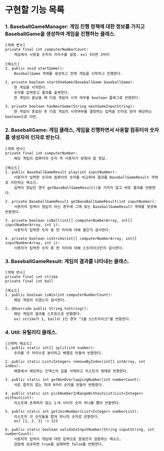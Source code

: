 # 구현할 기능 목록

### 1. BaseballGameManager: 게임 진행 정책에 대한 정보를 가지고 BaseballGame을 생성하여 게임을 진행하는 클래스.

    [객체 변수]
    private final int computerNumberCount: 
        게임에서 사용할 숫자의 자리수를 설정. ex) 3이면 3자리

    [메소드]
    1. public void startGame(): 
        BaseballGame 객체를 생성하고 전체 게임을 시작하고 진행한다.

    2. private boolean startOneGame(BaseballGame baseballGame): 
        한 게임을 시작한다.
        숫자를 입력받고 결과를 출력한다. 
        한 게임이 끝났을 때 다음 게임의 시작 여부를 boolean 플래그로 반환한다.

    3. private boolean hasNextGame(String nextGameInputString): 
        한 게임이 종료된 후 다음 게임의 시작여부를 결정하는 입력을 인자로 받아 해당하는 boolean으로 리턴.

### 2. BaseballGame: 게임 클래스, 게임을 진행하면서 사용할 컴퓨터의 숫자를 생성자의 인자로 받는다.

    [객체 변수]
    private final int computerNumber:
        해당 게임의 컴퓨터의 숫자 즉 사용자가 맞춰야 할 정답.        

    [메소드]
    1. public BaseballGameResult play(int inputNumber): 
        사용자가 입력한 숫자와 컴퓨터의 숫자를 비교하여 결과를 BaseballGameResult 객체로 리턴하는 메소드.
        입력이 정답인 경우 getBaseBallGameResult()을 거치지 않고 바로 결과를 반환한다.
    
    2. private BaseballGameResult getBaseBallGameResult(int inputNumber):
        사용자의 입력이 정답이 아닌 경우에 그에 맞는 BaseballGameResult 객체를 생성해 반환한다.

    3. private boolean isBall(int[] computerNumberArray, int[] inputNumberArray, int i):
        사용자가 입력한 숫자 중 한 자리에 대해 볼인지 검사한다.

    4. private boolean isStrike(int[] computerNumberArray, int[] inputNumberArray, int i):
        사용자가 입력한 숫자 중 한 자리에 대해 스트라이크인지 검사한다.

### 3. BaseballGameResult: 게임의 결과를 나타내는 클래스.

    [객체 변수]
    private final int strike
    private final int ball

    [메소드]
    1. public boolean isWin(int computerNumberCount):
        해당 게임이 이겼는지 검사한다.
    
    2. @Override public String toString():
        해당 게임의 결과를 스트링으로 반환환다.
        ex) strike가 1, ball이 1인 경우 "1볼 1스트라이크"를 반환한다.

### 4. Util: 유틸리티 클래스.

    [스태틱 메소드]
    1. public static int[] split(int number):
        숫자를 각 자리수로 분리하고 배열로 만들어 반환한다.
    
    2. public static List<Integer> removeByIndex(int[] intArray, int index):
        배열에서 해당하는 인덱스의 값을 삭제하고 리스트의 형태로 반환한다.

    3. public static int getNonOverlappingNumber(int numberCount):
        서로 겹치지 않는 최대 9자리 숫자를 만들어 반환한다.

    4. public static int pickNumberInRangeWithoutList(List<Integer> withoutList):
        리스트에 존재하지 않는 1~9 사이의 숫자 하나를 뽑아 반환한다.

    5. public static int getJoinNumber(List<Integer> numberList):
        리스트의 각 숫자들을 합쳐 하나의 숫자로 반환한다.
        ex) [1, 2, 3] -> 123
    
    6. public static boolean validateInputNumber(String inputString, int numberCount):
        사용자의 입력이 게임에 대한 입력으로 알맞은지 검증하는 메소드.
        검증에 성공하면 true를 실패하면 false를 반환한다.
